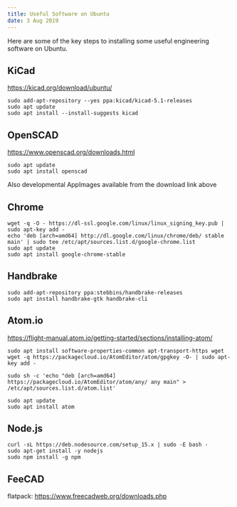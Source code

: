 ```yaml
---
title: Useful Software on Ubuntu
date: 3 Aug 2019
---
```


Here are some of the key steps to installing some useful engineering
software on Ubuntu.

## KiCad

https://kicad.org/download/ubuntu/

```
sudo add-apt-repository --yes ppa:kicad/kicad-5.1-releases
sudo apt update
sudo apt install --install-suggests kicad
```

## OpenSCAD

https://www.openscad.org/downloads.html

```
sudo apt update
sudo apt install openscad
```

Also developmental AppImages available from the download link above

## Chrome

```
wget -q -O - https://dl-ssl.google.com/linux/linux_signing_key.pub | sudo apt-key add -
echo 'deb [arch=amd64] http://dl.google.com/linux/chrome/deb/ stable main' | sudo tee /etc/apt/sources.list.d/google-chrome.list
sudo apt update 
sudo apt install google-chrome-stable
```

## Handbrake

```
sudo add-apt-repository ppa:stebbins/handbrake-releases
sudo apt install handbrake-gtk handbrake-cli
```

## Atom.io

https://flight-manual.atom.io/getting-started/sections/installing-atom/

```
sudo apt install software-properties-common apt-transport-https wget
wget -q https://packagecloud.io/AtomEditor/atom/gpgkey -O- | sudo apt-key add -

sudo sh -c 'echo "deb [arch=amd64] https://packagecloud.io/AtomEditor/atom/any/ any main" > /etc/apt/sources.list.d/atom.list'

sudo apt update
sudo apt install atom
```

## Node.js

```
curl -sL https://deb.nodesource.com/setup_15.x | sudo -E bash -
sudo apt-get install -y nodejs
sudo npm install -g npm
```

## FeeCAD

flatpack: https://www.freecadweb.org/downloads.php

